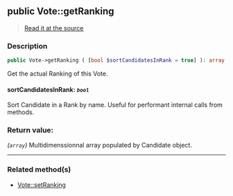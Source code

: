 ## public Vote::getRanking

> [Read it at the source](https://github.com/julien-boudry/Condorcet/blob/master/src/Vote.php#L209)

### Description    

```php
public Vote->getRanking ( [bool $sortCandidatesInRank = true] ): array
```

Get the actual Ranking of this Vote.
    

#### **sortCandidatesInRank:** *`bool`*   
Sort Candidate in a Rank by name. Useful for performant internal calls from methods.    


### Return value:   

*(`array`)* Multidimenssionnal array populated by Candidate object.


---------------------------------------

### Related method(s)      

* [Vote::setRanking](/Docs/ApiReferences/Vote%20Class/public%20Vote--setRanking.md)    
